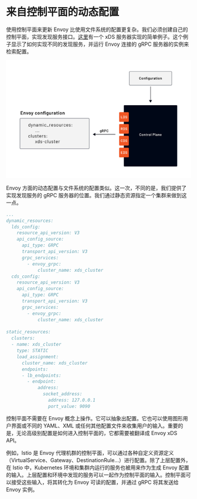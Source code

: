 # 来自控制平面的动态配置

使用控制平面来更新 Envoy 比使用文件系统的配置更复杂。我们必须创建自己的控制平面，实现发现服务接口。[这里](https://github.com/envoyproxy/go-control-plane/tree/main/internal/example)有一个 xDS 服务器实现的简单例子。这个例子显示了如何实现不同的发现服务，并运行 Envoy 连接的 gRPC 服务器的实例来检索配置。

![](../images/008i3skNly1gz9lnkio4dj31b40u0myu.jpg)

Envoy 方面的动态配置与文件系统的配置类似。这一次，不同的是，我们提供了实现发现服务的 gRPC 服务器的位置。我们通过静态资源指定一个集群来做到这一点。

```yaml
...
dynamic_resources:
  lds_config:
    resource_api_version: V3
    api_config_source:
      api_type: GRPC
      transport_api_version: V3
      grpc_services:
        - envoy_grpc:
            cluster_name: xds_cluster
  cds_config:
    resource_api_version: V3
    api_config_source:
      api_type: GRPC
      transport_api_version: V3
      grpc_services:
        - envoy_grpc:
            cluster_name: xds_cluster

static_resources:
  clusters:
  - name: xds_cluster
    type: STATIC
    load_assignment:
      cluster_name: xds_cluster
      endpoints:
      - lb_endpoints:
        - endpoint:
            address:
              socket_address:
                address: 127.0.0.1
                port_value: 9090
```

控制平面不需要在 Envoy 概念上操作。它可以抽象出配置。它也可以使用图形用户界面或不同的 YAML、XML 或任何其他配置文件来收集用户的输入。重要的是，无论高级别配置是如何进入控制平面的，它都需要被翻译成 Envoy xDS API。

例如，Istio 是 Envoy 代理机群的控制平面，可以通过各种自定义资源定义（VirtualService、Gateway、DestinationRule...）进行配置。除了上层配置外，在 Istio 中，Kubernetes 环境和集群内运行的服务也被用来作为生成 Envoy 配置的输入。上层配置和环境中发现的服务可以一起作为控制平面的输入。控制平面可以接受这些输入，将其转化为 Envoy 可读的配置，并通过 gRPC 将其发送给 Envoy 实例。